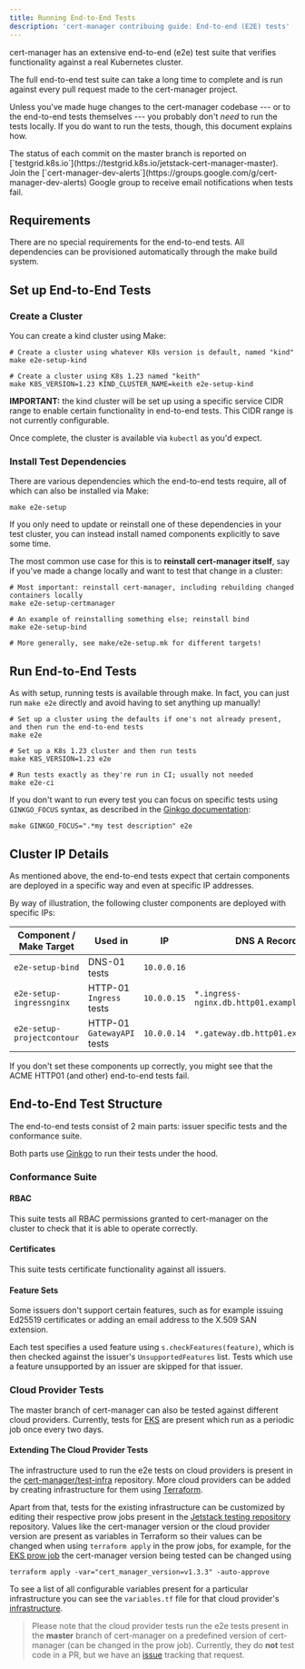 ```yaml
---
title: Running End-to-End Tests
description: 'cert-manager contribuing guide: End-to-end (E2E) tests'
---
```


cert-manager has an extensive end-to-end (e2e) test suite that verifies functionality against a
real Kubernetes cluster.

The full end-to-end test suite can take a long time to complete and is run against every pull
request made to the cert-manager project.

Unless you've made huge changes to the cert-manager codebase --- or to the end-to-end
tests themselves --- you probably don't _need_ to run the tests locally. If you do want to
run the tests, though, this document explains how.

<div className="alert">
The status of each commit on the master branch is reported on
[`testgrid.k8s.io`](https://testgrid.k8s.io/jetstack-cert-manager-master). Join the
[`cert-manager-dev-alerts`](https://groups.google.com/g/cert-manager-dev-alerts)
Google group to receive email notifications when tests fail.
</div>

## Requirements

There are no special requirements for the end-to-end tests. All dependencies can be
provisioned automatically through the make build system.

## Set up End-to-End Tests

### Create a Cluster

You can create a kind cluster using Make:

```console
# Create a cluster using whatever K8s version is default, named "kind"
make e2e-setup-kind

# Create a cluster using K8s 1.23 named "keith"
make K8S_VERSION=1.23 KIND_CLUSTER_NAME=keith e2e-setup-kind
```

**IMPORTANT:** the kind cluster will be set up using a specific service CIDR range to enable certain functionality in end-to-end tests. This CIDR range is not currently configurable.

Once complete, the cluster is available via `kubectl` as you'd expect.

### Install Test Dependencies

There are various dependencies which the end-to-end tests require, all of which can also
be installed via Make:

```console
make e2e-setup
```

If you only need to update or reinstall one of these dependencies in your test cluster, you can instead install named components explicitly to save some time.

The most common use case for this is to **reinstall cert-manager itself**, say if you've made a change
locally and want to test that change in a cluster:

```console
# Most important: reinstall cert-manager, including rebuilding changed containers locally
make e2e-setup-certmanager

# An example of reinstalling something else; reinstall bind
make e2e-setup-bind

# More generally, see make/e2e-setup.mk for different targets!
```

## Run End-to-End Tests

As with setup, running tests is available through make. In fact, you can just run `make e2e` directly
and avoid having to set anything up manually!

```console
# Set up a cluster using the defaults if one's not already present, and then run the end-to-end tests
make e2e

# Set up a K8s 1.23 cluster and then run tests
make K8S_VERSION=1.23 e2e

# Run tests exactly as they're run in CI; usually not needed
make e2e-ci
```

If you don't want to run every test you can focus on specific tests using `GINKGO_FOCUS` syntax, as described in the
[Ginkgo documentation](https://onsi.github.io/ginkgo/#focused-specs):

```console
make GINKGO_FOCUS=".*my test description" e2e
```

## Cluster IP Details

As mentioned above, the end-to-end tests expect that certain components are deployed in a
specific way and even at specific IP addresses.

By way of illustration, the following cluster components are deployed with specific IPs:

| Component / Make Target    | Used in                    | IP          | DNS A Record                            |
| -------------------------- | -------------------------- | ----------- | --------------------------------------- |
| `e2e-setup-bind`           | DNS-01 tests               | `10.0.0.16` |                                         |
| `e2e-setup-ingressnginx`   | HTTP-01 `Ingress` tests    | `10.0.0.15` | `*.ingress-nginx.db.http01.example.com` |
| `e2e-setup-projectcontour` | HTTP-01 `GatewayAPI` tests | `10.0.0.14` | `*.gateway.db.http01.example.com`       |

If you don't set these components up correctly, you might see that the ACME HTTP01 (and other) end-to-end tests fail.

## End-to-End Test Structure

The end-to-end tests consist of 2 main parts: issuer specific tests and the conformance suite.

Both parts use [Ginkgo](https://onsi.github.io/ginkgo/#getting-ginkgo) to run their tests under the hood.

### Conformance Suite

#### RBAC

This suite tests all RBAC permissions granted to cert-manager on the cluster to check that it is able to operate correctly.

#### Certificates

This suite tests certificate functionality against all issuers.

#### Feature Sets

Some issuers don't support certain features, such as for example issuing Ed25519 certificates or adding an email address
to the X.509 SAN extension.

Each test specifies a used feature using `s.checkFeatures(feature)`, which is then checked against the issuer's
`UnsupportedFeatures` list. Tests which use a feature unsupported by an issuer are skipped for that issuer.

### Cloud Provider Tests

The master branch of cert-manager can also be tested against different cloud providers. Currently, tests for [EKS](https://aws.amazon.com/eks/) are present which run as a periodic job once every two days.

#### Extending The Cloud Provider Tests

The infrastructure used to run the e2e tests on cloud providers is present in the [cert-manager/test-infra](https://github.com/cert-manager/test-infra) repository. More cloud providers can be added by creating infrastructure for them using [Terraform](https://www.terraform.io/).

Apart from that, tests for the existing infrastructure can be customized by editing their respective prow jobs present in the [Jetstack testing repository](https://github.com/jetstack/testing/tree/master/config/jobs/cert-manager) repository. Values like the cert-manager version or the cloud provider version are present as variables in Terraform so their values can be changed when using `terraform apply` in the prow jobs, for example, for the [EKS prow job](https://github.com/jetstack/testing/blob/master/config/jobs/cert-manager/cert-manager-periodics.yaml#L524) the cert-manager version being tested can be changed using

```console
terraform apply -var="cert_manager_version=v1.3.3" -auto-approve
```

To see a list of all configurable variables present for a particular infrastructure you can see the `variables.tf` file for that cloud provider's [infrastructure](https://github.com/cert-manager/test-infra).

> Please note that the cloud provider tests run the e2e tests present in the **master** branch of cert-manager on a predefined version of cert-manager (can be changed in the prow job). Currently, they do **not** test code in a PR, but we have an [issue](https://github.com/cert-manager/cert-manager/issues/4349) tracking that request.
